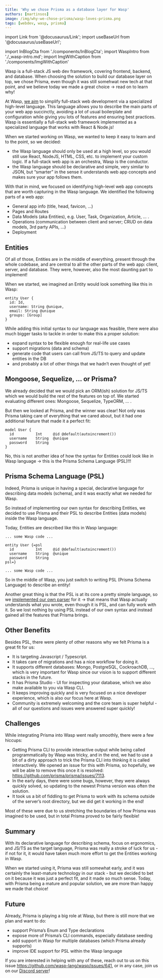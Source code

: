 ```yaml
---
title: 'Why we chose Prisma as a database layer for Wasp'
authors: [martinsos]
image: /img/why-we-chose-prisma/wasp-loves-prisma.png
tags: [webdev, wasp, prisma]
---
```


import Link from '@docusaurus/Link';
import useBaseUrl from '@docusaurus/useBaseUrl';

import InBlogCta from './components/InBlogCta';
import WaspIntro from './_wasp-intro.md';
import ImgWithCaption from './components/ImgWithCaption'

<ImgWithCaption
    alt="Beta is coming"
    source="img/why-we-chose-prisma/wasp-loves-prisma.png"
/>

Wasp is a full-stack JS web dev framework, covering frontend, backend, and database. When choosing the solution to build our database layer on top, we chose Prisma, even though it was still somehwat new tech at that point, and we believe today we made a great choice -> read on to learn why!

<!--truncate-->

At Wasp, [we aim](/docs/vision) to simplify full-stack web development via a specialized high-level language. This language allows you to describe the main parts of your web app succinctly, avoiding a lot of usual boilerplate and configuration while giving you lots of features and ensuring best practices. Wasp is essentially a full-stack web framework implemented as a specialized language that works with React & Node.js!

When we started working on Wasp, we wanted to keep it easy to learn and to the point, so we decided:

- the Wasp language should only be used at a high level, so you would still use React, NodeJS, HTML, CSS, etc. to implement your custom logic. If a full-stack web app is an orchestra, Wasp is the conductor.
- the Wasp language should be declarative and simple, very similar to JSON, but “smarter” in the sense it understands web app concepts and makes sure your app follows them.

With that in mind, we focused on identifying high-level web app concepts that are worth capturing in the Wasp language. We identified the following parts of a web app:

- General app info (title, head, favicon, …)
- Pages and Routes
- Data Models (aka Entities), e.g. User, Task, Organization, Article, … .
- Operations (communication between client and server; CRUD on data models, 3rd party APIs, …)
- Deployment

## Entities

Of all of those, Entities are in the middle of everything, present through the whole codebase, and are central to all the other parts of the web app: client, server, and database. They were, however, also the most daunting part to implement!

When we started, we imagined an Entity would look something like this in Wasp:

```
entity User {
  id: Id,
  username: String @unique,
  email: String @unique
  groups: [Group]
}
```

While adding this initial syntax to our language was feasible, there were also much bigger tasks to tackle in order to make this a proper solution:

- expand syntax to be flexible enough for real-life use cases
- support migrations (data and schema)
- generate code that users can call from JS/TS to query and update entities in the DB
- and probably a lot of other things that we hadn’t even thought of yet!

## Mongoose, Sequelize, … or Prisma?

We already decided that we would pick an ORM(ish) solution for JS/TS which we would build the rest of the features on top of. We started evaluating different ones: Mongoose, Sequelize, TypeORM, … .

But then we looked at Prisma, and the winner was clear! Not only was Prisma taking care of everything that we cared about, but it had one additional feature that made it a perfect fit:

```
model User {
  id          Int     @id @default(autoincrement())
  username    String  @unique
  password    String
}
```

No, this is not another idea of how the syntax for Entities could look like in Wasp language → this is the Prisma Schema Language (PSL)!!!

## Prisma Schema Language (PSL)

Indeed, Prisma is unique in having a special, declarative language for describing data models (schema), and it was exactly what we needed for Wasp.

So instead of implementing our own syntax for describing Entities, we decided to use Prisma and their PSL to describe Entities (data models) inside the Wasp language.

Today, Entities are described like this in Wasp language:

```
... some Wasp code ...

entity User {=psl
  id          Int     @id @default(autoincrement())
  username    String  @unique
  password    String
psl=} 

... some Wasp code ...
```

So in the middle of Wasp, you just switch to writing PSL (Prisma Schema Language) to describe an entity!

Another great thing is that the PSL is at its core a pretty simple language, so we [implemented our own parser](https://github.com/wasp-lang/wasp/blob/main/waspc/src/Wasp/Psl/Parser/Model.hs) for it → that means that Wasp actually understands what you wrote, even though it is PSL, and can fully work with it. So we lost nothing by using PSL instead of our own syntax and instead gained all the features that Prisma brings.

## Other Benefits

Besides PSL, there were plenty of other reasons why we felt Prisma is a great fit for us:

 -  It is targeting Javascript / Typescript.
 -  It takes care of migrations and has a nice workflow for doing it.
 -  It supports different databases: Mongo, PostgreSQL, CockroachDB, …, which is very important for Wasp since our vision is to support different stacks in the future.
 -  It has Prisma Studio - UI for inspecting your database, which we also make available to you via Wasp CLI.
 -  It keeps improving quickly and is very focused on a nice developer experience, which is also our focus here at Wasp.
 -  Community is extremely welcoming and the core team is super helpful - all of our questions and issues were answered super quickly!

## Challenges

While integrating Prisma into Wasp went really smoothly, there were a few hiccups:

 -  Getting Prisma CLI to provide interactive output while being called programmatically by Wasp was tricky, and in the end, we had to use a bit of a dirty approach to trick the Prisma CLI into thinking it is called interactively. We opened an issue for this with Prisma, so hopefully, we will be able to remove this once it is resolved: https://github.com/prisma/prisma/issues/7113.
 -  In the early days, there were some bugs, however, they were always quickly solved, so updating to the newest Prisma version was often the solution.
 -  It took us a bit of fiddling to get Prisma to work with its schema outside of the server’s root directory, but we did get it working in the end!

Most of these were due to us stretching the boundaries of how Prisma was imagined to be used, but in total Prisma proved to be fairly flexible!

## Summary

With its declarative language for describing schema, focus on ergonomics, and JS/TS as the target language, Prisma was really a stroke of luck for us - if not for it, it would have taken much more effort to get the Entities working in Wasp.

When we started using it, Prisma was still somewhat early, and it was certainly the least-mature technology in our stack - but we decided to bet on it because it was just a perfect fit, and it made so much sense. Today, with Prisma being a mature and popular solution, we are more than happy we made that choice!

## Future

Already, Prisma is playing a big role at Wasp, but there is still more that we plan and want to do:

 - support Prisma’s Enum and Type declarations
 - expose more of Prisma’s CLI commands, especially database seeding
 - add support in Wasp for multiple databases (which Prisma already supports)
 - improve IDE support for PSL within the Wasp language

If you are interested in helping with any of these, reach out to us on this issue https://github.com/wasp-lang/wasp/issues/641, or in any case, join us on our [Discord server](https://discord.gg/rzdnErX)!
